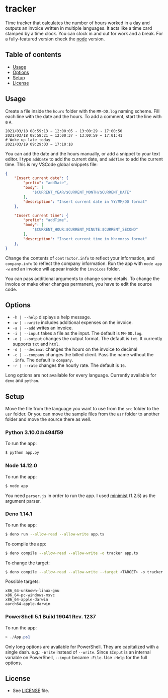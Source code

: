 # tracker

Time tracker that calculates the number of hours worked in a day and outputs an invoice written in multiple languages. It acts like a time card stamped by a time clock. You can clock in and out for work and a break. For a fully-featured version check the [node](https://github.com/ishiharaf/tracker) version.

## Table of contents
- [Usage](#usage)
- [Options](#options)
- [Setup](#setup)
- [License](#license)

## Usage
Create a file inside the `hours` folder with the `MM-DD.log` naming scheme. Fill each line with the date and the hours. To add a comment, start the line with a `#`.

```log
2021/03/18 08:59:13 ~ 12:00:05 - 13:00:29 ~ 17:00:50
2021/03/18 08:58:21 ~ 12:00:37 - 13:00:59 ~ 17:01:41
# Woke up late today
2021/03/19 09:29:03 ~ 17:10:10
```

You can add the date and the hours manually, or add a snippet to your text editor. I type `addDate` to add the current date, and `addTime` to add the current time. This is my VSCode global snippets file:

```json
{
    "Insert current date": {
        "prefix": "addDate",
        "body": [
            "$CURRENT_YEAR/$CURRENT_MONTH/$CURRENT_DATE"
        ],
        "description": "Insert current date in YY/MM/DD format"
    },

    "Insert current time": {
        "prefix": "addTime",
        "body": [
            "$CURRENT_HOUR:$CURRENT_MINUTE:$CURRENT_SECOND"
        ],
        "description": "Insert current time in hh:mm:ss format"
    },
}
```

Change the contents of `contractor.info` to reflect your information, and `company.info` to reflect the company information. Run the app with `node app -w` and an invoice will appear inside the `invoices` folder.

You can pass additional arguments to change some details. To change the invoice or make other changes permanent, you have to edit the source code.

## Options
- `-h | --help` displays a help message.
- `-w | --write` includes additional expenses on the invoice.
- `-a | --add` writes an invoice.
- `-i | --input` takes a file as the input. The default is `MM-DD.log`.
- `-o | --output` changes the output format. The default is `txt`. It currently supports `txt` and `html`.
- `-d | --decimal` changes the hours on the invoice to decimal
- `-c | --company` changes the billed client. Pass the name without the `.info`. The default is `company`.
- `-r | --rate` changes the hourly rate. The default is `16`.

Long options are not available for every language. Currently available for `deno` and `python`.

## Setup

Move the file from the language you want to use from the `src` folder to the `usr` folder. Or you can move the sample files from the `usr` folder to another folder and move the source there as well.

### Python 3.10.0:b494f59

To run the app:
```bash
$ python app.py
```

### Node 14.12.0

To run the app:
```bash
$ node app
```

You need `parser.js` in order to run the app. I used [minimist](https://github.com/substack/minimist) (1.2.5) as the argument parser.

### Deno 1.14.1

To run the app:
```bash
$ deno run --allow-read --allow-write app.ts
```

To compile the app:
```bash
$ deno compile --allow-read --allow-write -o tracker app.ts
```

To change the target:
```bash
$ deno compile --allow-read --allow-write --target <TARGET> -o tracker app.ts
```

Possible targets:
```
x86_64-unknown-linux-gnu
x86_64-pc-windows-msvc
x86_64-apple-darwin
aarch64-apple-darwin
```

### PowerShell 5.1 Build 19041 Rev. 1237

To run the app:
```powershell
> ./App.ps1
```

Only long options are available for PowerShell. They are capitalized with a single dash. e.g.: `-Write` instead of `--write`. Since `$Input` is an internal variable on PowerShell, `--input` became `-File`. Use `-Help` for the full options.

## License
- See [LICENSE](LICENSE.md) file.